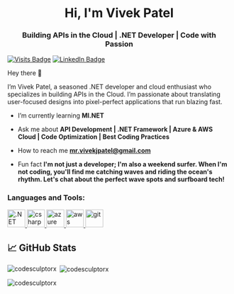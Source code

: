 <h1 align="center">Hi, I'm Vivek Patel</h1>
<h3 align="center">Building APIs in the Cloud | .NET Developer | Code with Passion</h3>

[![Visits Badge](https://badges.pufler.dev/visits/CodeSculptorX/CodeSculptorX)](https:CodeSculptorX.dev)
[![LinkedIn Badge](https://img.shields.io/badge/LinkedIn-Profile-informational?style=flat&logo=linkedin&logoColor=white&color=0D76A8)](https://www.linkedin.com/in/vivek-kajavadra)

Hey there 👋

I’m Vivek Patel, a seasoned .NET developer and cloud enthusiast who specializes in building APIs in the Cloud. I’m passionate about translating user-focused designs into pixel-perfect applications that run blazing fast.

- I’m currently learning **Ml.NET**

- Ask me about **API Development | .NET Framework | Azure & AWS Cloud | Code Optimization | Best Coding Practices**

- How to reach me **mr.vivekjpatel@gmail.com**

- Fun fact **I'm not just a developer; I'm also a weekend surfer. When I'm not coding, you'll find me catching waves and riding the ocean's rhythm. Let's chat about the perfect wave spots and surfboard tech!**


<h3 align="left">Languages and Tools:</h3>
<p align="left">
<a href="https://azure.microsoft.com/en-in/" target="_blank" rel="noreferrer"> <img src="https://encrypted-tbn0.gstatic.com/images?q=tbn:ANd9GcTCNXWBzQJSGS7ZAEWocy9g3Gv8RURQ3-ZGQOdzaYfcUoINd0PGbktZGUn60KBcFqfRxVE" alt=".NET Core" width="40" height="40"/> </a> <a href="https://www.w3schools.com/cs/" target="_blank" rel="noreferrer"> <img src="https://e7.pngegg.com/pngimages/328/221/png-clipart-c-programming-language-logo-microsoft-visual-studio-net-framework-javascript-icon-purple-logo.png" alt="csharp" width="40" height="40"/> </a><a href="https://azure.microsoft.com/en-in/" target="_blank" rel="noreferrer"> <img src="https://www.vectorlogo.zone/logos/microsoft_azure/microsoft_azure-icon.svg" alt="azure" width="40" height="40"/> </a>
<a href="https://aws.amazon.com" target="_blank" rel="noreferrer"> <img src="https://www.vectorlogo.zone/logos/amazon_aws/amazon_aws-ar21.svg" alt="aws" width="40" height="40"/> </a>  <a href="https://git-scm.com/" target="_blank" rel="noreferrer"> <img src="https://www.vectorlogo.zone/logos/git-scm/git-scm-icon.svg" alt="git" width="40" height="40"/> </a> </p>


## &#x1f4c8; GitHub Stats

<p><img align="left" src="https://github-readme-stats.vercel.app/api/top-langs?username=CodeSculptorX&show_icons=true&locale=en&layout=compact" alt="codesculptorx" /></p>

<p>&nbsp;<img align="center" src="https://github-readme-stats.vercel.app/api?username=CodeSculptorX&show_icons=true&locale=en" alt="codesculptorx" /></p>

<p><img align="center" src="https://github-readme-streak-stats.herokuapp.com/?user=CodeSculptorX&" alt="codesculptorx" /></p>
